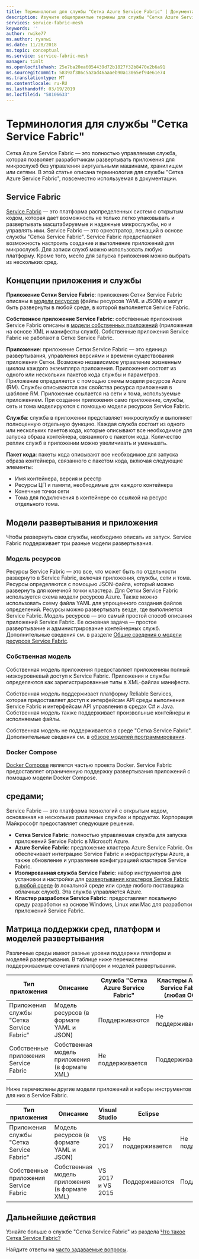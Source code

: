 ```yaml
---
title: Терминология для службы "Сетка Azure Service Fabric" | Документация Майкрософт
description: Изучите общепринятые термины для службы "Сетка Azure Service Fabric".
services: service-fabric-mesh
keywords: ''
author: rwike77
ms.author: ryanwi
ms.date: 11/28/2018
ms.topic: conceptual
ms.service: service-fabric-mesh
manager: timlt
ms.openlocfilehash: 25e7ba20ea6054439d72b1827f32b8470e2b6a91
ms.sourcegitcommit: 5839af386c5a2ad46aaaeb90a13065ef94e61e74
ms.translationtype: MT
ms.contentlocale: ru-RU
ms.lasthandoff: 03/19/2019
ms.locfileid: "58106633"
---
```

# <a name="service-fabric-mesh-terminology"></a>Терминология для службы "Сетка Service Fabric"

Сетка Azure Service Fabric — это полностью управляемая служба, которая позволяет разработчикам развертывать приложения для микрослужб без управления виртуальными машинами, хранилищем или сетями. В этой статье описана терминология для службы "Сетка Azure Service Fabric", повсеместно используемая в документации.

## <a name="service-fabric"></a>Service Fabric

[Service Fabric](/azure/service-fabric/) — это платформа распределенных систем с открытым кодом, которая дает возможность не только легко упаковывать и развертывать масштабируемые и надежные микрослужбы, но и управлять ими. Service Fabric — это оркестратор, лежащий в основе службы "Сетка Service Fabric". Service Fabric предоставляет возможность настроить создание и выполнение приложений для микрослужб. Для записи служб можно использовать любую платформу. Кроме того, место для запуска приложения можно выбрать из нескольких сред.

## <a name="application-and-service-concepts"></a>Концепции приложения и службы

**Приложение Сетки Service Fabric**: приложения Сетки Service Fabric описаны в [модели ресурсов](/azure/service-fabric-mesh/service-fabric-mesh-service-fabric-resources) (файлы ресурсов YAML и JSON) и могут быть развернуты в любой среде, в которой выполняется Service Fabric.

**Собственное приложение Service Fabric**: собственные приложения Service Fabric описаны в [модели собственных приложений](/azure/service-fabric/service-fabric-application-model) (приложения на основе XML и манифесты служб).  Собственные приложения Service Fabric не работают в Сетке Service Fabric.

**Приложение**: приложение Сетки Service Fabric — это единица развертывания, управления версиями и времени существования приложения Сетки. Возможно независимое управление жизненным циклом каждого экземпляра приложения.  Приложения состоят из одного или нескольких пакетов кода службы и параметров. Приложение определяется с помощью схемы модели ресурсов Azure (RM).  Службы описываются как свойства ресурса приложения в шаблоне RM.  Приложение ссылается на сети и тома, используемые приложением.  При создании приложения само приложение, службы, сеть и тома моделируются с помощью модели ресурсов Service Fabric.

**Служба**: служба в приложении представляет микрослужбу и выполняет полноценную отдельную функцию. Каждая служба состоит из одного или нескольких пакетов кода, которые описывают все необходимое для запуска образа контейнера, связанного с пакетом кода.  Количество реплик служб в приложении можно увеличивать и уменьшать.

**Пакет кода**: пакеты кода описывают все необходимое для запуска образа контейнера, связанного с пакетом кода, включая следующие элементы:

* Имя контейнера, версия и реестр
* Ресурсы ЦП и памяти, необходимые для каждого контейнера
* Конечные точки сети
* Тома для подключения в контейнере со ссылкой на ресурс отдельного тома.

## <a name="deployment-and-application-models"></a>Модели развертывания и приложения 

Чтобы развернуть свои службы, необходимо описать их запуск. Service Fabric поддерживает три разные модели развертывания.

### <a name="resource-model"></a>Модель ресурсов
Ресурсы Service Fabric — это все, что может быть по отдельности развернуто в Service Fabric, включая приложения, службы, сети и тома. Ресурсы определяются с помощью JSON-файла, который можно развернуть для конечной точки кластера.  Для Сетки Service Fabric используется схема модели ресурсов Azure. Также можно использовать схему файла YAML для упрощенного создания файлов определений. Ресурсы можно развертывать везде, где выполняется Service Fabric. Модель ресурсов — это самый простой способ описания приложений Service Fabric. Ее основная задача — простое развертывание и администрирование контейнерных служб. Дополнительные сведения см. в разделе [Общие сведения о модели ресурсов Service Fabric](/azure/service-fabric-mesh/service-fabric-mesh-service-fabric-resources).

### <a name="native-model"></a>Собственная модель
Собственная модель приложения предоставляет приложениям полный низкоуровневый доступ к Service Fabric. Приложения и службы определяются как зарегистрированные типы в XML-файлах манифеста.

Собственная модель поддерживает платформу Reliable Services, которая предоставляет доступ к интерфейсам API среды выполнения Service Fabric и интерфейсам API управления в средах C# и Java. Собственная модель также поддерживает произвольные контейнеры и исполняемые файлы.

Собственная модель не поддерживается в среде "Сетка Service Fabric".  Дополнительные сведения см. в [обзоре моделей программирования](/azure/service-fabric/service-fabric-choose-framework).

### <a name="docker-compose"></a>Docker Compose 
[Docker Compose](https://docs.docker.com/compose/) является частью проекта Docker. Service Fabric предоставляет ограниченную поддержку развертывания приложений с помощью модели Docker Compose.

## <a name="environments"></a>средами;

Service Fabric — это платформа технологий с открытым кодом, основанная на нескольких различных службах и продуктах. Корпорация Майкрософт предоставляет следующие решения.

 - **Сетка Service Fabric**: полностью управляемая служба для запуска приложений Service Fabric в Microsoft Azure.
 - **Azure Service Fabric**: предложение кластера Azure Service Fabric. Он обеспечивает интеграцию Service Fabric и инфраструктуры Azure, а также обновление и управление конфигурацией кластеров Service Fabric.
 - **Изолированная служба Service Fabric**: набор инструментов для установки и настройки для [развертывания кластеров Service Fabric в любой среде](/azure/service-fabric/service-fabric-deploy-anywhere) (в локальной среде или среде любого поставщика облачных служб). Эта служба управляется Azure.
 - **Кластер разработки Service Fabric**: предоставляет локальную среду разработки на основе Windows, Linux или Mac для разработки приложений Service Fabric.

## <a name="environment-framework-and-deployment-model-support-matrix"></a>Матрица поддержки сред, платформ и моделей развертывания
Различные среды имеют разные уровни поддержки платформ и моделей развертывания. В таблице ниже перечислены поддерживаемые сочетания платформ и моделей развертывания.

| Тип приложения | Описание | Служба "Сетка Azure Service Fabric" | Кластеры Azure Service Fabric (любая ОС)| Локальный кластер | Изолированный кластер |
|---|---|---|---|---|---|
| Приложения службы "Сетка Service Fabric" | Модель ресурсов (в формате YAML и JSON) | Поддерживаются |Не поддерживается | Windows поддерживается, Linux и Mac не поддерживаются | Windows не поддерживается |
|Собственные приложения Service Fabric | Собственная модель приложения (в формате XML) | Не поддерживается| Поддерживаются|Поддерживаются|Windows поддерживается|

Ниже перечислены другие модели приложений и наборы инструментов для них в Service Fabric.

| Тип приложения | Описание | Visual Studio | Eclipse | SFCTL | AZ CLI | PowerShell|
|---|---|---|---|---|---|---|
| Приложения службы "Сетка Service Fabric" | Модель ресурсов (в формате YAML и JSON) | VS 2017 |Не поддерживается |Не поддерживается | Поддерживается только среда "Сетка" | Не поддерживается|
|Собственные приложения Service Fabric | Собственная модель приложения (в формате XML) | VS 2017 и VS 2015| Поддерживаются|Поддерживаются|Поддерживаются|Поддерживаются|

## <a name="next-steps"></a>Дальнейшие действия

Узнайте больше о службе "Сетка Service Fabric" из раздела [Что такое Сетка Service Fabric?](service-fabric-mesh-overview.md)

Найдите ответы на [часто задаваемые вопросы](service-fabric-mesh-faq.md).
